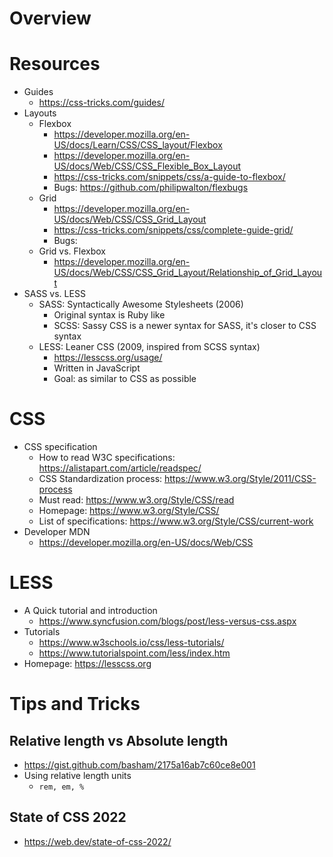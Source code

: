 # Overview

# Resources

- Guides
    + https://css-tricks.com/guides/
- Layouts
    + Flexbox
        * https://developer.mozilla.org/en-US/docs/Learn/CSS/CSS_layout/Flexbox
        * https://developer.mozilla.org/en-US/docs/Web/CSS/CSS_Flexible_Box_Layout
        * https://css-tricks.com/snippets/css/a-guide-to-flexbox/
        * Bugs: https://github.com/philipwalton/flexbugs
    + Grid
        * https://developer.mozilla.org/en-US/docs/Web/CSS/CSS_Grid_Layout
        * https://css-tricks.com/snippets/css/complete-guide-grid/
        * Bugs:
    + Grid vs. Flexbox
        * https://developer.mozilla.org/en-US/docs/Web/CSS/CSS_Grid_Layout/Relationship_of_Grid_Layout
- SASS vs. LESS
    + SASS: Syntactically Awesome Stylesheets (2006)
        - Original syntax is Ruby like
        - SCSS: Sassy CSS is a newer syntax for SASS, it's closer to CSS syntax
    + LESS: Leaner CSS (2009, inspired from SCSS syntax)
        - https://lesscss.org/usage/
        - Written in JavaScript
        - Goal: as similar to CSS as possible

# CSS

- CSS specification
    + How to read W3C specifications: https://alistapart.com/article/readspec/
    + CSS Standardization process: https://www.w3.org/Style/2011/CSS-process
    + Must read: https://www.w3.org/Style/CSS/read
    + Homepage: https://www.w3.org/Style/CSS/
    + List of specifications: https://www.w3.org/Style/CSS/current-work
- Developer MDN
    + https://developer.mozilla.org/en-US/docs/Web/CSS

# LESS

- A Quick tutorial and introduction
    + https://www.syncfusion.com/blogs/post/less-versus-css.aspx
- Tutorials
    + https://www.w3schools.io/css/less-tutorials/
    + https://www.tutorialspoint.com/less/index.htm
- Homepage: https://lesscss.org

# Tips and Tricks

## Relative length vs Absolute length

- https://gist.github.com/basham/2175a16ab7c60ce8e001
- Using relative length units
    + `rem, em, %`

## State of CSS 2022

- https://web.dev/state-of-css-2022/
